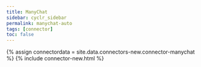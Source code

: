 ```yaml
---
title: ManyChat
sidebar: cyclr_sidebar
permalink: manychat-auto
tags: [connector]
toc: false
---
```

{% assign connectordata = site.data.connectors-new.connector-manychat %}
{% include connector-new.html %}	
